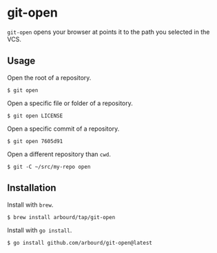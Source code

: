 # git-open

`git-open` opens your browser at points it to the path you selected in the VCS.

## Usage

Open the root of a repository.

```console
$ git open
```

Open a specific file or folder of a repository.

```console
$ git open LICENSE
```

Open a specific commit of a repository.

```console
$ git open 7605d91
```

Open a different repository than `cwd`.

```console
$ git -C ~/src/my-repo open
```

## Installation

Install with `brew`.

```console
$ brew install arbourd/tap/git-open
```

Install with `go install`.

```console
$ go install github.com/arbourd/git-open@latest
```
